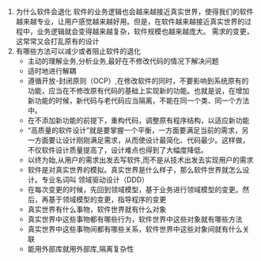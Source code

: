 1. 为什么软件会退化
   软件的业务逻辑也会越来越接近真实世界，使得我们的软件越来越专业，让用户感觉越来越好用。但是，在软件越来越接近真实世界的过程中，业务逻辑就会变得越来越复杂，软件规模也越来越庞大。
   需求的变更，这常常又会打乱原有的设计
2. 有哪些方法可以减少或者阻止软件的退化
    - 主动的理解业务,分析业务,最好在不修改代码的情况下解决问题
    - 适时地进行解耦
    - 遵循开放-封闭原则（OCP）,在修改软件的同时，不要影响到系统原有的功能，应当在不修改原有代码的基础上实现新的功能。也就是说，在增加新功能的时候，新代码与老代码应当隔离，不能在同一个类、同一个方法中。
    - 在不添加新功能的前提下，重构代码，调整原有程序结构，以适应新功能
    - “高质量的软件设计”就是要掌握一个平衡，一方面要满足当前的需求，另一方面要让设计刚刚满足需求，从而使设计最简化、代码最少。这样做，不仅软件设计质量提高了，设计难点也得到了大幅度降低。
    - 以终为始,从用户的需求出发去写软件,而不是从技术出发去实现用户的需求
    - 软件是对真实世界的模拟。真实世界是什么样子，那么软件世界就怎么设计。专业名词叫 领域驱动设计（DDD）
    - 在每次变更的时候，先回到领域模型，基于业务进行领域模型的变更。然后，再基于领域模型的变更，指导程序的变更
    - 真实世界有什么事物，软件世界就有什么对象
    - 真实世界中这些事物都有哪些行为，软件世界中这些对象就有哪些方法
    - 真实世界中这些事物间都有哪些关系，软件世界中这些对象间就有什么关联
    - 能用外部库就用外部库,隔离复杂性